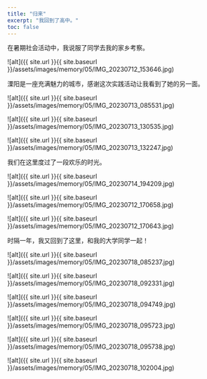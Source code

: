 ```yaml
---
title: "归来"
excerpt: "我回到了高中。"
toc: false
---
```


在暑期社会活动中，我说服了同学去我的家乡考察。

![alt]({{ site.url }}{{ site.baseurl }}/assets/images/memory/05/IMG_20230712_153646.jpg)

溧阳是一座充满魅力的城市，感谢这次实践活动让我看到了她的另一面。

![alt]({{ site.url }}{{ site.baseurl }}/assets/images/memory/05/IMG_20230713_085531.jpg)

![alt]({{ site.url }}{{ site.baseurl }}/assets/images/memory/05/IMG_20230713_130535.jpg)

![alt]({{ site.url }}{{ site.baseurl }}/assets/images/memory/05/IMG_20230713_132247.jpg)

我们在这里度过了一段欢乐的时光。

![alt]({{ site.url }}{{ site.baseurl }}/assets/images/memory/05/IMG_20230714_194209.jpg)

![alt]({{ site.url }}{{ site.baseurl }}/assets/images/memory/05/IMG_20230712_170658.jpg)

![alt]({{ site.url }}{{ site.baseurl }}/assets/images/memory/05/IMG_20230712_170643.jpg)

时隔一年，我又回到了这里，和我的大学同学一起！

![alt]({{ site.url }}{{ site.baseurl }}/assets/images/memory/05/IMG_20230718_085237.jpg)

![alt]({{ site.url }}{{ site.baseurl }}/assets/images/memory/05/IMG_20230718_092331.jpg)

![alt]({{ site.url }}{{ site.baseurl }}/assets/images/memory/05/IMG_20230718_094749.jpg)

![alt]({{ site.url }}{{ site.baseurl }}/assets/images/memory/05/IMG_20230718_095723.jpg)

![alt]({{ site.url }}{{ site.baseurl }}/assets/images/memory/05/IMG_20230718_095738.jpg)

![alt]({{ site.url }}{{ site.baseurl }}/assets/images/memory/05/IMG_20230718_102004.jpg)